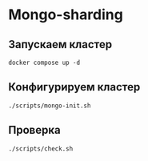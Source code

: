 # Mongo-sharding

## Запускаем кластер

```shell
docker compose up -d
```

## Конфигурируем кластер

```shell
./scripts/mongo-init.sh
```

## Проверка

```shell
./scripts/check.sh
```